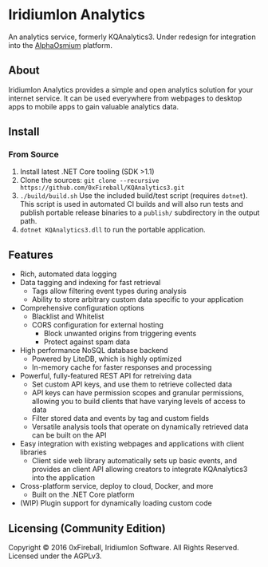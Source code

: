 
# IridiumIon Analytics

An analytics service, formerly KQAnalytics3. Under redesign for integration into the [AlphaOsmium](https://iridiumion.xyz/#/projects/alphaosmium) platform.

## About

IridiumIon Analytics provides a simple and open analytics solution for your internet service.
It can be used everywhere from webpages to desktop apps to mobile apps to gain valuable analytics data.

## Install

### From Source

1. Install latest .NET Core tooling (SDK >1.1)
1. Clone the sources: `git clone --recursive https://github.com/0xFireball/KQAnalytics3.git`
1. `./build/build.sh` Use the included build/test script (requires `dotnet`). This
  script is used in automated CI builds and will also run tests and publish portable release binaries
  to a `publish/` subdirectory in the output path.
1. `dotnet KQAnalytics3.dll` to run the portable application.

## Features

- Rich, automated data logging
- Data tagging and indexing for fast retrieval
  - Tags allow filtering event types during analysis
  - Ability to store arbitrary custom data specific to your application
- Comprehensive configuration options
  - Blacklist and Whitelist
  - CORS configuration for external hosting
    - Block unwanted origins from triggering events
    - Protect against spam data
- High performance NoSQL database backend
  - Powered by LiteDB, which is highly optimized
  - In-memory cache for faster responses and processing
- Powerful, fully-featured REST API for retreiving data
  - Set custom API keys, and use them to retrieve collected data
  - API keys can have permission scopes and granular permissions,
    allowing you to build clients that have varying levels of access to data
  - Filter stored data and events by tag and custom fields
  - Versatile analysis tools that operate on dynamically retrieved data
  can be built on the API
- Easy integration with existing webpages and applications with client libraries
  - Client side web library automatically sets up basic events, and provides
  an client API allowing creators to integrate KQAnalytics3 into the application
- Cross-platform service, deploy to cloud, Docker, and more
  - Built on the .NET Core platform
- (WIP) Plugin support for dynamically loading custom code

## Licensing (Community Edition)

Copyright &copy; 2016 0xFireball, IridiumIon Software. All Rights Reserved.  
Licensed under the AGPLv3.
